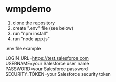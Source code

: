 # wmpdemo

1. clone the repository
2. create ".env" file (see below)
3. run "npm install"
4. run "node app.js"

.env file example

LOGIN_URL=https://test.salesforce.com  
USERNAME=your Salesforce user name  
PASSWORD=your Salesforce password  
SECURITY_TOKEN=your Salesforce security token  
  
  


